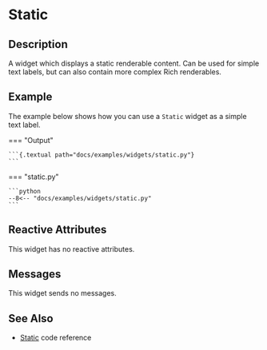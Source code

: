 # Static

## Description

A widget which displays a static renderable content.
Can be used for simple text labels, but can also contain more complex Rich renderables.

## Example

The example below shows how you can use a `Static` widget as a simple text label.

=== "Output"

    ```{.textual path="docs/examples/widgets/static.py"}
    ```

=== "static.py"

    ```python
    --8<-- "docs/examples/widgets/static.py"
    ```

## Reactive Attributes

This widget has no reactive attributes.

## Messages

This widget sends no messages.

## See Also

* [Static](../reference/static.md) code reference
